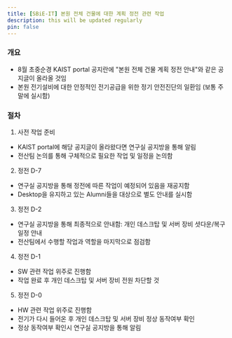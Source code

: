 ```yaml
---
title: [SBiE-IT] 본원 전체 건물에 대한 계획 정전 관련 작업
description: this will be updated regularly
pin: false
---
```


### 개요
- 8월 초중순경 KAIST portal 공지란에 "본원 전체 건물 계획 정전 안내"와 같은 공지글이 올라올 것임
- 본원 전기설비에 대한 안정적인 전기공급을 위한 정기 안전진단의 일환임 (보통 주말에 실시함)

### 절차
1. 사전 작업 준비
- KAIST portal에 해당 공지글이 올라왔다면 연구실 공지방을 통해 알림
- 전산팀 논의를 통해 구체적으로 필요한 작업 및 일정을 논의함

2. 정전 D-7
- 연구실 공지방을 통해 정전에 따른 작업이 예정되어 있음을 재공지함
- Desktop을 유지하고 있는 Alumni들을 대상으로 별도 안내를 실시함

3. 정전 D-2
- 연구실 공지방을 통해 최종적으로 안내함: 개인 데스크탑 및 서버 장비 셧다운/복구 일정 안내
- 전산팀에서 수행할 작업과 역할을 마지막으로 점검함

4. 정전 D-1
- SW 관련 작업 위주로 진행함
- 작업 완료 후 개인 데스크탑 및 서버 장비 전원 차단할 것

5. 정전 D-0
- HW 관련 작업 위주로 진행함
- 전기가 다시 들어온 후 개인 데스크탑 및 서버 장비 정상 동작여부 확인
- 정상 동작여부 확인시 연구실 공지방을 통해 알림
